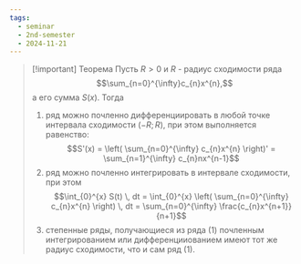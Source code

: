 ```yaml
---
tags:
  - seminar
  - 2nd-semester
  - 2024-11-21
---
```


> [!important] Теорема
> Пусть $R > 0$ и $R$ - радиус сходимости ряда
> $$\sum_{n=0}^{\infty}c_{n}x^{n},$$
> а его сумма $S(x)$. Тогда
> 1. ряд можно почленно дифференциировать в любой точке интервала сходимости $(-R; R)$, при этом выполняется равенство:
> $$S'(x) = \left( \sum_{n=0}^{\infty} c_{n}x^{n} \right)' = \sum_{n=1}^{\infty} c_{n}nx^{n-1}$$
> 2. ряд можно почленно интегрировать в интервале сходимости, при этом
> $$\int_{0}^{x} S(t) \, dt = \int_{0}^{x} \left( \sum_{n=0}^{\infty} c_{n}x^{n} \right) \, dt = \sum_{n=0}^{\infty} \frac{c_{n}x^{n+1}}{n+1}$$
> 3. степенные ряды, получающиеся из ряда (1) почленным интегрированием или дифференцииованием имеют тот же радиус сходимости, что и сам ряд (1).

